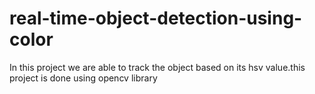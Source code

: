 # real-time-object-detection-using-color
In this project we are able to track the object based on its hsv value.this project is done using opencv library
